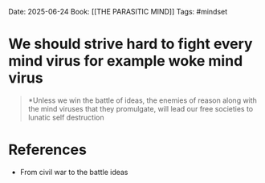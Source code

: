 Date: 2025-06-24
Book: [[THE PARASITIC MIND]]
Tags: #mindset 


# We should strive hard to fight every mind virus for example woke mind virus

>*Unless we win the battle of ideas, the enemies of reason along with the mind viruses that they promulgate, will lead our free societies to lunatic self destruction 

# References
- From civil war to the battle ideas 
 